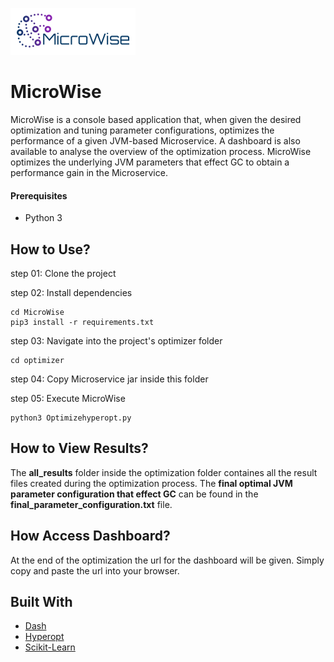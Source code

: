 ![picture](images/logo.png)

<h1>MicroWise</h1>

MicroWise is a console based application that, when given the desired optimization and tuning parameter configurations, optimizes the performance of a given JVM-based Microservice. A dashboard is also available to analyse the overview of the optimization process. MicroWise optimizes the underlying JVM parameters that effect GC to obtain a performance gain in the Microservice. 

#### Prerequisites
* Python 3

<h2>How to Use?</h2>
step 01: Clone the project 


step 02: Install dependencies
````````````````````````````````````
cd MicroWise
pip3 install -r requirements.txt
````````````````````````````````````

step 03: Navigate into the project's optimizer folder
````````````````````````````````````
cd optimizer
````````````````````````````````````

step 04: Copy Microservice jar inside this folder

step 05: Execute MicroWise
````````````````````````````````````
python3 Optimizehyperopt.py
````````````````````````````````````

<h2>How to View Results?</h2>
The <b>all_results</b> folder inside the optimization folder containes all the result files created during the optimization process. The <b>final optimal JVM parameter configuration that effect GC</b> can be found in the <b>final_parameter_configuration.txt</b> file. 

<h2>How Access Dashboard?</h2>
At the end of the optimization the url for the dashboard will be given. Simply copy and paste the url into your browser.

## Built With

* [Dash](https://plotly.com/dash/) 
* [Hyperopt](http://hyperopt.github.io/) 
* [Scikit-Learn](https://scikit-learn.org/stable/)
